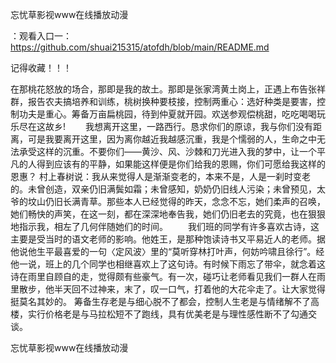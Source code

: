 忘忧草影视www在线播放动漫

：观看入口一：https://github.com/shuai215315/atofdh/blob/main/README.md


记得收藏！！！



在那桃花怒放的场合，那即是我的故土。那即是张家湾黄土岗上，正遇上布告张祥群，报告农夫搞培养和训练，桃树换种要枝接，控制两重心：选好种类是要害，控制功夫是重心。筹备万亩扁桃园，待到仲夏就开园。欢送参观偿桃甜，吃吃喝喝玩乐尽在这故乡!
　　我想离开这里，一路西行。恳求你们的原谅，我与你们没有距离，可是我要离开这里，因为离你越近我越感沉重，我是个懦弱的人，生命之中无法承受这样的沉重。不要你们——黄沙、风、沙棘和刀光进入我的梦中，让一个平凡的人得到应该有的平静，如果能这样便是你们给我的恩赐，你们可愿给我这样的恩惠？
村上春树说：我从来觉得人是渐渐变老的，本来不是，人是一刹时变老的。未曾创造，双亲仍旧满鬓如霜；未曾感知，奶奶仍旧线人污染；未曾预见，太爷的坟山仍旧长满青草。那些本人已经觉得的昨天，念念不忘，她们柔声的召唤，她们畅快的声笑，在这一刻，都在深深地奉告我，她们仍旧老去的究竟，也在狠狠地指示我，相左了几何伴随她们的时间。
　　我们班的同学有许多喜欢古诗，这主要是受当时的语文老师的影响。他姓王，是那种饱读诗书又平易近人的老师。据他说他生平最喜爱的一句〈定风波〉里的“莫听穿林打叶声，何妨吟啸且徐行”。经他一说，班上的几个同学也相继喜欢上了这句诗。有时候下雨忘了带伞，就念着这诗在雨里自顾自的走，觉得颇有些豪气。有一次，碰巧让老师看见我们一群人在雨里散步，他半天回不过神来，末了，叹一口气，打着他的大花伞走了。让大家觉得挺莫名其妙的。
筹备生存老是与细心脱不了都会，控制人生老是与情绪解不了高楼，实行价格老是与马拉松短不了跑线，具有优美老是与理性感性断不了勾通交谈。







忘忧草影视www在线播放动漫
